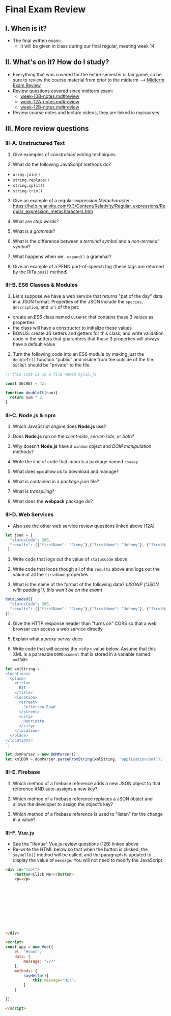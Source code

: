 # Final Exam Review

## I. When is it?
- The final written exam:
  - It will be given in class during our final regular, meeting week 14

## II. What's on it? How do I study?
- Everything that was covered for the entire semester is fair game, so be sure to review the course material from prior to the midterm --> [Midterm Exam Review](../exams/midterm-exam-review.md)
- Review questions covered since midterm exam:
  - [week-10B-notes.md#review](../weekly/week-10B-notes.md#review)
  - [week-12A-notes.md#review](../weekly/week-12A-notes.md#review)
  - [week-12B-notes.md#review](../weekly/week-12B-notes.md#review)
- Review course notes and lecture videos, they are linked in mycourses

## III. More review questions

### III-A. Unstructured Text

1) Give examples of *constrained writing* techniques

2) What do the following JavaScript methods do?
  - `array.join()`
  - `string.replace()`
  - `string.split()`
  - `string.trim()`
  
3) Give an example of a regular expression *Metacharacter* - https://help.relativity.com/9.3/Content/Relativity/Regular_expressions/Regular_expression_metacharacters.htm

4) What are *stop words*?

5) What is a *grammar*?

6) What is the difference between a *terminal symbol* and a *non-terminal symbol*?

7) What happens when we `.expand()` a grammar?

8) Give an example of a PENN part-of-speech tag (these tags are returned by the RiTa `pos()` method)


### III-B. ES6 Classes & Modules

1) Let's suppose we have a web service that returns "pet of the day" data in a JSON format. Properties of the JSON include the `species`, `description`, and `url` of the pet:
  - create an ES6 class named `CutePet` that contains these 3 values as properties
  - the class will have a constructor to initialize these values
  - BONUS: create JS setters and getters for this class, and write validation code in the setters that guarantees that these 3 properties will always have a default value
  
  
2) Turn the following code into an ES6 module by making just the `doubleIt()` function "public" and visible from the outside of the file. `SECRET` should be "private" to the file.

```js
// this code is in a file named mylib.js

const SECRET = 42;

function doubleIt(num){
  return num * 2;
}
```

### III-C. Node.js & npm

1) Which JavaScript *engine* does **Node.js** use?

2) Does **Node.js** run on the *client-side*, *server-side*, or *both*?

3) Why doesn't **Node.js** have a `window` object and *DOM manipulation*  methods?

4) Write the line of code that imports a package named `cowsay`

5) What does `npm` allow us to download and manage?

6) What is contained in a *package.json* file?

7) What is *transpiling*?

8) What does the **webpack** package do?


### III-D. Web Services

- Also see the other web service review questions linked above (12A)

```js
let json = {
  "statusCode": 200, 
  "results": [{"firstName": "Jimmy"},{"firstName": "Johnny"}, {"firstName": "Jilly"}]
 };
 ```

1) Write code that logs out the value of `statusCode` above

2) Write code that loops though all of the `results` above and logs out the value of all the `firstName` properties

3) What is the name of the format of the following data? (*JSONP ("JSON with padding"), this won't be on the exam*)

```js
dataLoaded({
  "statusCode": 200, 
  "results": [{"firstName": "Jimmy"},{"firstName": "Johnny"}, {"firstName": "Jilly"}]};
});
```

4) Give the HTTP response header than "turns on" CORS so that a web browser can access a web service directly

5) Explain what a *proxy server* does

6) Write code that will access the &lt;city> value below. Assume that this XML is a parseable `DOMDocument` that is stored in a variable named `xmlDOM`:

```js
let xmlString = `
<locations>
  <place>
    <title>
      RIT
    </title>
    <location>
      <street>
        Jefferson Road
      </street>
      <city>
        Henrietta
      </city>
    </location>
  </place>
</locations>
`;

let domParser = new DOMParser();
let xmlDOM = domParser.parseFromString(xmlString, "application/xml");
```


### III-E. Firebase

1)  Which method of a firebase reference adds a new JSON object to that reference AND auto-assigns a new key?

2)  Which method of a firebase reference replaces a JSON object and allows the developer to assign the object’s key?

3)  Which method of a firebase reference is used to "listen" for the change in a value?



### III-F. Vue.js

- See the "ReVue" Vue.js review questions (12B) linked above
- Re-write the HTML below so that when the button is clicked, the `sayHello()` method will be called, and the paragraph is updated to display the value of `message`. You will not need to modify the JavaScript.

```html
<div id="root">
	<button>Click Me!</button>
	<p></p>











</div>

<script>
const app = new Vue({
	el: "#root",
	data: {
		message: "???"
	},
	methods: {
		sayHello(){
			this.message="Hi!";
		}
	}

});

</script>
```


